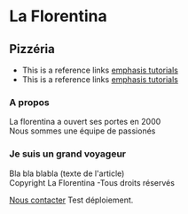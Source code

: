 
<html>
<head>
  <title>La Florentina</title>
</head>
<body>
<h1>La Florentina</h1>
<h2>Pizzéria</h2>

<!--<ul>
<li><a href="#"> Accueil</a></li>
<li><a href="liste_pizzas.md"> Nos pizzas</a></li>
<li><a href="#contact"> Contact</a></li>
</ul>
<br>
-->


[pizza_menu]: /liste_pizzas.md "Nos pizzas"
* This is a reference links [emphasis tutorials][pizza_menu]
* This is a reference links [emphasis tutorials][pizza_menu]
<h3>A propos</h3>
<p>La florentina a ouvert ses portes en 2000<br>
Nous sommes une équipe de passionés</p>

<h3>Je suis un grand voyageur</h3>
<p>Bla bla blabla (texte de l'article)<br>
Copyright La Florentina -Tous droits réservés</p>
<a href="#contact"> Nous contacter</a>
Test déploiement.
</body>
</html>